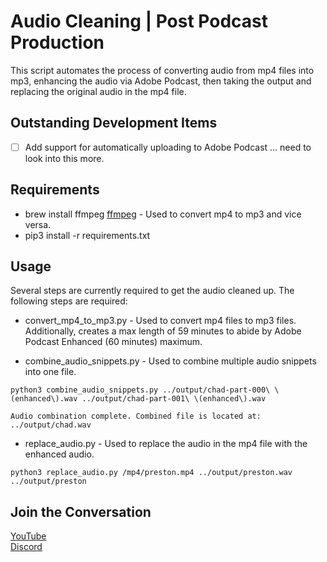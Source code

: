 # Audio Cleaning | Post Podcast Production
This script automates the process of converting audio from mp4 files into mp3, enhancing the audio via Adobe Podcast, then taking the output and replacing the original audio in the mp4 file.

## Outstanding Development Items
- [ ] Add support for automatically uploading to Adobe Podcast ... need to look into this more.

## Requirements
- brew install ffmpeg [ffmpeg](https://ffmpeg.org/) - Used to convert mp4 to mp3 and vice versa.
- pip3 install -r requirements.txt

## Usage
Several steps are currently required to get the audio cleaned up. The following steps are required:

- convert_mp4_to_mp3.py - Used to convert mp4 files to mp3 files. Additionally, creates a max length of 59 minutes to abide by Adobe Podcast Enhanced (60 minutes) maximum.

- combine_audio_snippets.py - Used to combine multiple audio snippets into one file.

```
python3 combine_audio_snippets.py ../output/chad-part-000\ \(enhanced\).wav ../output/chad-part-001\ \(enhanced\).wav

Audio combination complete. Combined file is located at: ../output/chad.wav
```

- replace_audio.py - Used to replace the audio in the mp4 file with the enhanced audio.

```
python3 replace_audio.py /mp4/preston.mp4 ../output/preston.wav ../output/preston
```

## Join the Conversation
[YouTube](https://youtube.com/@madblocks) <br />
[Discord](http://discord.gg/5t2g7ZRJ)